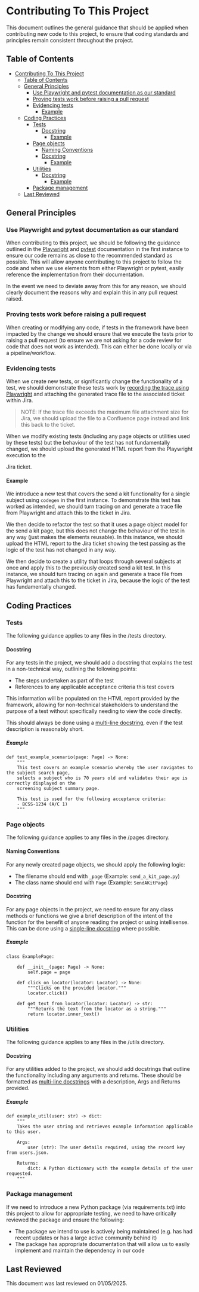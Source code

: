 # Contributing To This Project

This document outlines the general guidance that should be applied when contributing new code to this project,
to ensure that coding standards and principles remain consistent throughout the project.

## Table of Contents

- [Contributing To This Project](#contributing-to-this-project)
  - [Table of Contents](#table-of-contents)
  - [General Principles](#general-principles)
    - [Use Playwright and pytest documentation as our standard](#use-playwright-and-pytest-documentation-as-our-standard)
    - [Proving tests work before raising a pull request](#proving-tests-work-before-raising-a-pull-request)
    - [Evidencing tests](#evidencing-tests)
      - [Example](#example)
  - [Coding Practices](#coding-practices)
    - [Tests](#tests)
      - [Docstring](#docstring)
        - [Example](#example-1)
    - [Page objects](#page-objects)
      - [Naming Conventions](#naming-conventions)
      - [Docstring](#docstring-1)
        - [Example](#example-2)
    - [Utilities](#utilities)
      - [Docstring](#docstring-2)
        - [Example](#example-3)
    - [Package management](#package-management)
  - [Last Reviewed](#last-reviewed)

## General Principles

### Use Playwright and pytest documentation as our standard

When contributing to this project, we should be following the guidance outlined in the
[Playwright](https://playwright.dev/python/docs/api/class-playwright) and
[pytest](https://docs.pytest.org/en/stable/)
documentation in the first instance to ensure our code remains as close to the recommended standard as possible.
This will allow anyone contributing to this project to follow the code and when we use elements from either
Playwright or pytest, easily reference the implementation from their documentation.

In the event we need to deviate away from this for any reason, we should clearly document the reasons why and explain
this in any pull request raised.

### Proving tests work before raising a pull request

When creating or modifying any code, if tests in the framework have been impacted by the change we should ensure that
we execute the tests prior to raising a pull request (to ensure we are not asking for a code review for code that does
not work as intended). This can either be done locally or via a pipeline/workflow.

### Evidencing tests

When we create new tests, or significantly change the functionality of a test, we should demonstrate these tests work
by [recording the trace using Playwright](https://playwright.dev/python/docs/trace-viewer-intro) and attaching the
generated trace file to the associated ticket within <!-- vale off -->Jira<!-- vale on -->.

> NOTE: If the trace file exceeds the maximum file attachment size for <!-- vale off -->Jira<!-- vale on -->, we should
> upload the file to a Confluence page instead and link this back to the ticket.

When we modify existing tests (including any page objects or utilities used by these tests) but the behaviour of the test
has not fundamentally changed, we should upload the generated HTML report from the Playwright execution to the
<!-- vale off -->Jira<!-- vale on --> ticket.

#### Example

We introduce a new test that covers the send a kit functionality for a single subject using `codegen` in the first instance.
To demonstrate this test has worked as intended, we should turn tracing on and generate a trace file from Playwright and
attach this to the ticket in <!-- vale off -->Jira<!-- vale on -->.

We then decide to refactor the test so that it uses a page object model for the send a kit page, but this does not change
the behaviour of the test in any way (just makes the elements reusable). In this instance, we should upload the HTML report
to the <!-- vale off -->Jira<!-- vale on --> ticket showing the test passing as the logic of the test has not changed in any way.

We then decide to create a utility that loops through several subjects at once and apply this to the previously created send
a kit test. In this instance, we should turn tracing on again and generate a trace file from Playwright and attach this to the
ticket in <!-- vale off -->Jira<!-- vale on -->, because the logic of the test has fundamentally changed.

## Coding Practices

### Tests

The following guidance applies to any files in the /tests directory.

#### Docstring

For any tests in the project, we should add a docstring that explains the test in a non-technical way, outlining the following
points:

- The steps undertaken as part of the test
- References to any applicable acceptance criteria this test covers

This information will be populated on the HTML report provided by the framework, allowing for non-technical stakeholders to
understand the purpose of a test without specifically needing to view the code directly.

This should always be done using a [multi-line docstring](https://peps.python.org/pep-0257/#multi-line-docstrings), even if
the test description is reasonably short.

##### Example

    def test_example_scenario(page: Page) -> None:
        """
        This test covers an example scenario whereby the user navigates to the subject search page,
        selects a subject who is 70 years old and validates their age is correctly displayed on the
        screening subject summary page.

        This test is used for the following acceptance criteria:
        - BCSS-1234 (A/C 1)
        """

### Page objects

The following guidance applies to any files in the /pages directory.

#### Naming Conventions

For any newly created page objects, we should apply the following logic:

- The filename should end with `_page` (Example: `send_a_kit_page.py`)
- The class name should end with `Page` (Example: `SendAKitPage`)

#### Docstring

For any page objects in the project, we need to ensure for any class methods or functions we give a
brief description of the intent of the function for the benefit of anyone reading the project or using
intellisense. This can be done using a [single-line docstring](https://peps.python.org/pep-0257/#one-line-docstrings)
where possible.

##### Example

    class ExamplePage:

        def __init__(page: Page) -> None:
            self.page = page

        def click_on_locator(locator: Locator) -> None:
            """Clicks on the provided locator."""
            locator.click()

        def get_text_from_locator(locator: Locator) -> str:
            """Returns the text from the locator as a string."""
            return locator.inner_text()

### Utilities

The following guidance applies to any files in the /utils directory.

#### Docstring

For any utilities added to the project, we should add docstrings that outline the functionality including
any arguments and returns. These should be formatted as
[multi-line docstrings](https://peps.python.org/pep-0257/#multi-line-docstrings) with a description, Args and
Returns provided.

##### Example

    def example_util(user: str) -> dict:
        """
        Takes the user string and retrieves example information applicable to this user.

        Args:
            user (str): The user details required, using the record key from users.json.

        Returns:
            dict: A Python dictionary with the example details of the user requested.
        """

### Package management

If we need to introduce a new Python package (via requirements.txt) into this project to allow for
appropriate testing, we need to have critically reviewed the package and ensure the following:

- The package we intend to use is actively being maintained (e.g. has had recent updates or has a large active community behind it)
- The package has appropriate documentation that will allow us to easily implement and maintain the dependency in our code

## Last Reviewed

This document was last reviewed on 01/05/2025.
